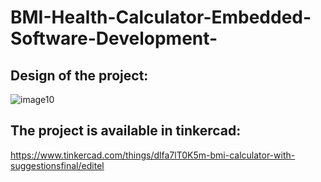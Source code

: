 # BMI-Health-Calculator-Embedded-Software-Development-



## Design of the project:
![image10](https://user-images.githubusercontent.com/47111709/138399990-b6577309-d53d-4b08-ad43-3e50caf1c75f.png)


## The project is available in tinkercad:
https://www.tinkercad.com/things/dlfa7lT0K5m-bmi-calculator-with-suggestionsfinal/editel
